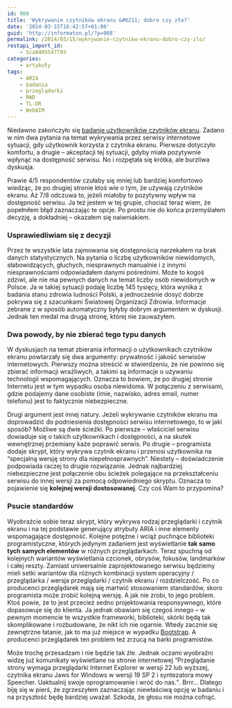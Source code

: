 ```yaml
---
id: 988
title: 'Wykrywanie czytników ekranu &#8211; dobro czy zło?'
date: '2014-03-15T16:42:57+01:00'
guid: 'http://informaton.pl/?p=988'
permalink: /2014/03/15/wykrywanie-czytnikw-ekranu-dobro-czy-zlo/
restapi_import_id:
    - 5ca8405547793
categories:
    - artykuły
tags:
    - ARIA
    - badania
    - przeglądarki
    - RWD
    - TL-DR
    - WebAIM
---
```


Niedawno zakończyło się [badanie użytkowników czytników ekranu](http://informaton.pl/?p=966). Zadano w nim dwa pytania na temat wykrywania przez serwisy internetowe sytuacji, gdy użytkownik korzysta z czytnika ekranu. Pierwsze dotyczyło komfortu, a drugie – akceptacji tej sytuacji, gdyby miała pozytywnie wpłynąć na dostępność serwisu. No i rozpętała się krótka, ale burzliwa dyskusja.

Prawie 4/5 respondentów czułaby się mniej lub bardziej komfortowo wiedząc, że po drugiej stronie ktoś wie o tym, że używają czytników ekranu. Aż 7/8 odczuwa to, jeżeli miałoby to pozytywny wpływ na dostępność serwisu. Ja też jestem w tej grupie, chociaż teraz wiem, że popełniłem błąd zaznaczając te opcje. Po prostu nie do końca przemyślałem decyzję, a dokładniej – okazałem się naiwniakiem.

### Usprawiedliwiam się z decyzji

Przez te wszystkie lata zajmowania się dostępnością narzekałem na brak danych statystycznych. Na pytania o liczbę użytkowników niewidomych, słabowidzących, głuchych, niesprawnych manualnie i z innymi niesprawnościami odpowiadałem danymi pośrednimi. Może to kogoś zdziwi, ale nie ma pewnych danych na temat liczby osób niewidomych w Polsce. Ja w takiej sytuacji podaję liczbę 145 tysięcy, która wynika z badania stanu zdrowia ludności Polski, a jednocześnie dosyć dobrze pokrywa się z szacunkami Światowej Organizacji Zdrowia. Informacje zebrane z w sposób automatyczny byłyby dobrym argumentem w dyskusji. Jednak ten medal ma drugą stronę, której nie zauważyłem.

### Dwa powody, by nie zbierać tego typu danych

W dyskusjach na temat zbierania informacji o użytkownikach czytników ekranu powtarzały się dwa argumenty: prywatność i jakość serwisów internetowych. Pierwszy można streścić w stwierdzeniu, że nie powinno się zbierać informacji wrażliwych, a takimi są informacje o używaniu technologii wspomagających. Oznacza to bowiem, że po drugiej stronie Internetu jest w tym wypadku osoba niewidoma. W połączeniu z serwisami, gdzie podajemy dane osobiste (imie, nazwisko, adres email, numer telefonu) jest to faktycznie niebezpieczne.

Drugi argument jest innej natury. Jeżeli wykrywanie czytników ekranu ma doprowadzić do podniesienia dostępności serwisu internetowego, to w jaki sposób? Możliwe są dwie ścieżki. Po pierwsze – właściciel serwisu dowiaduje się o takich użytkownikach i dostępności, a na skutek wewnętrznej przemiany każe poprawić serwis. Po drugie – programista dodaje skrypt, który wykrywa czytnik ekranu i przenosi użytkownika na “specjalną wersję strony dla niepełnosprawnych”. Niestety – doświadczenie podpowiada raczej to drugie rozwiązanie. Jednak najbardziej niebezpieczne jest połączenie obu ścieżek polegające na przekształceniu serwisu do innej wersji za pomocą odpowiedniego skryptu. Oznacza to pojawienie się **kolejnej wersji dostosowanej**. Czy coś Wam to przypomina?

### Psucie standardów

Wyobraźcie sobie teraz skrypt, który wykrywa rodzaj przeglądarki i czytnik ekranu i na tej podstawie generujący atrybuty ARIA i inne elementy wspomagające dostępność. Kolejne potężne i wciąż puchnące biblioteki programistyczne, których jedynym zadaniem jest wyświetlanie **tak samo tych samych elementów** w różnych przeglądarkach. Teraz spuchną od kolejnych wariantów wyświetlania czcionek, obrysów, fokusów, landmarków i całej reszty. Zamiast uniwersalnie zaprojektowanego serwisu będziemy mieli setki wariantów dla różnych kombinacji system operacyjny / przeglądarka / wersja przeglądarki / czytnik ekranu / rozdzielczość. Po co producenci przeglądarek mają się martwić stosowaniem standardów, skoro programista może zrobić kolejną wersję. A jak nie zrobi, to jego problem. Ktoś powie, że to jest przecież sedno projektowania responsywnego, które dopasowuje się do klienta. Ja jednak obawiam się czegoś innego – w pewnym momencie te wszystkie frameworki, biblioteki, skórki będą tak skomplikowane i rozbudowane, że nikt ich nie ogarnie. Wtedy zacznie się zewnętrzne łatanie, jak to ma już miejsce w wypadku [Bootstrap](http://informaton.pl/?p=949). A producenci przeglądarek ten problem też zrzucą na barki programistów.

Może trochę przesadzam i nie będzie tak źle. Jednak oczami wyobraźni widzę już komunikaty wyświetlane na stronie internetowej <q>Przeglądanie strony wymaga przeglądarki Internet Explorer w wersji 22 lub wyższej, czytnika ekranu Jaws for Windows w wersji 19 SP 2 i syntezatora mowy Speecher. Uaktualnij swoje oprogramowanie i wróć do nas.</q>. Brrr… Dlatego biję się w pierś, że zgrzeszyłem zaznaczając niewłaściwą opcję w badaniu i na przyszłość będę bardziej uważał. Szkoda, że głosu nie można cofnąć.
